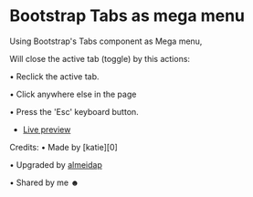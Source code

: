 # Bootstrap Tabs as mega menu
Using Bootstrap's Tabs component as Mega menu,


Will close the active tab (toggle) by this actions:

• Reclick the active tab.

• Click anywhere else in the page

• Press the 'Esc' keyboard button.


- [Live preview][3]

Credits:
• Made by [katie][0]

• Upgraded by [almeidap][1]

• Shared by me ☻

[1]: http://www.bootply.com/61835
[2]: http://stackoverflow.com/a/20295183/2138910
[3]: http://jsfiddle.net/almeidap/EAuUY/